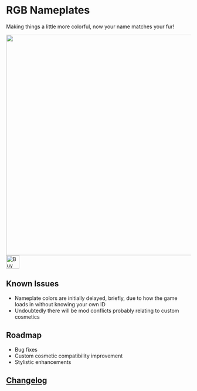 # RGB Nameplates

Making things a little more colorful, now your name matches your fur!


<img src="https://i.imgur.com/JEMKPgM.png" width="600">

<br/>
<a href='https://ko-fi.com/A0A3YDMVY' target='_blank'><img height='36' style='border:0px;height:36px;' src='https://storage.ko-fi.com/cdn/kofi1.png?v=6' border='0' alt='Buy Me a Coffee at ko-fi.com' /></a>

## Known Issues
- Nameplate colors are initially delayed, briefly, due to how the game loads in without knowing your own ID
- Undoubtedly there will be mod conflicts probably relating to custom cosmetics


## Roadmap
- Bug fixes
- Custom cosmetic compatibility improvement
- Stylistic enhancements

## [Changelog](https://thunderstore.io/c/webfishing/p/toes/rgbnameplates/changelog)
